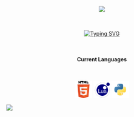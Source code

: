 <p align="center"> 
    <img src="https://discord.c99.nl/widget/theme-4/608356252816506884.png"/>
  </p>

<br>

<p align="center">
<a href="https://git.io/typing-svg"><img src="https://readme-typing-svg.herokuapp.com?font=Fira+Code&size=15&pause=1000&color=F7F7F7&center=true&vCenter=true&width=435&lines=I+love+programming!" alt="Typing SVG" /></a>
</p>
<br>
    
 <div align="center">

  <h4 align="center">Current Languages</h4>
  <br>
  <p align="center">
    <code><img height="45" src="https://raw.githubusercontent.com/github/explore/main/topics/html/html.png"></code>
    <code><img height="45" src="https://raw.githubusercontent.com/github/explore/main/topics/lua/lua.png"></code>
    <code><img height="45" src="https://raw.githubusercontent.com/github/explore/main/topics/python/python.png"></code>
  </p>

</div>

<img src="https://github.com/BEPb/BEPb/blob/main/assets/Bottom_down.svg">

<!---<h3 align="center">⚠️ Multiple works in progress! ⚠️</h3>
<h4 align="center">Due to the creating of multiple projects, common inactivity may occur.<br>Please pardon any slow uploads or lack of updates.</h4>--->
